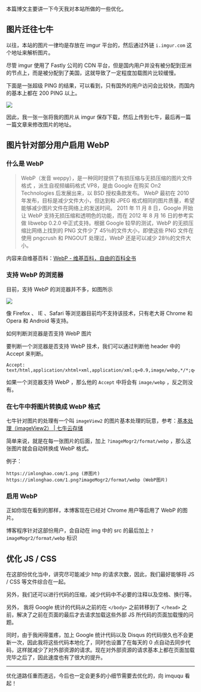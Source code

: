 <!--
2015.10.04 本站所做的一点优化
本篇博文主要讲一下今天我对本站所做的一些优化。
1497689626
-->

本篇博文主要讲一下今天我对本站所做的一些优化。

## 图片迁往七牛

以往，本站的图片一律均是存放在 imgur 平台的，然后通过外链 `i.imgur.com` 这个地址来解析图片。

尽管 imgur 使用了 Fastly 公司的 CDN 平台，但是国内用户并没有被分配到亚洲的节点上，而是被分配到了美国，这就导致了一定程度加载图片比较缓慢。

下面是一张超级 PING 的结果，可以看到，只有国外的用户访问会比较快，而国内的基本上都在 200 PING 以上。

![](https://vip1.loli.net/2019/12/26/gan5ohMkirDGT2y.jpg)

因此，我一张一张将我的图片从 imgur 保存下载，然后上传到七牛，最后再一篇一篇文章来修改图片的地址。

## 图片针对部分用户启用 WebP

### 什么是 WebP

> WebP（发音 weppy），是一种同时提供了有损压缩与无损压缩的图片文件格式 ，派生自视频编码格式 VP8，是由 Google 在购买 On2 Technologies 后发展出来，以 BSD 授权条款发布。 WebP 最初在 2010 年发布，目标是减少文件大小，但达到和 JPEG 格式相同的图片质量，希望能够减少图片文件在网络上的发送时间。 2011 年 11 月 8 日，Google 开始让 WebP 支持无损压缩和透明色的功能，而在 2012 年 8 月 16 日的参考实做 libwebp 0.2.0 中正式支持。根据 Google 较早的测试，WebP 的无损压缩比网络上找到的 PNG 文件少了 45％的文件大小，即使这些 PNG 文件在使用 pngcrush 和 PNGOUT 处理过，WebP 还是可以减少 28％的文件大小。

内容来自维基百科：[WebP - 维基百科，自由的百科全书](https://zh.wikipedia.org/wiki/WebP)

### 支持 WebP 的浏览器

目前，支持 WebP 的浏览器并不多，如图所示

![](https://vip1.loli.net/2019/12/26/MCRaocuASZdLi7O.jpg)

像 Firefox 、 IE 、Safari 等浏览器目前均不支持该技术，只有老大哥 Chrome 和 Opera 和 Android 等支持。

如何判断浏览器是否支持 WebP 图片

要判断一个浏览器是否支持 WebP 技术，我们可以通过判断他 header 中的 Accept 来判断。

```
Accept: text/html,application/xhtml+xml,application/xml;q=0.9,image/webp,*/*;q=0.8
```

如果一个浏览器支持 WebP ，那么他的 `Accept` 中将会有 `image/webp` ，反之则没有。

### 在七牛中将图片转换成 WebP 格式

七牛针对图片的处理有一个叫 `imageView2` 的图片基本处理的玩意，参考：[基本处理（imageView2） | 七牛云存储](http://developer.qiniu.com/docs/v6/api/reference/fop/image/imageview2.html)

简单来说，就是在每一张图片的后面，加上 `?imageMogr2/format/webp` ，那么这张图片就会自动转换成 WebP 格式。

例子：

```
https://imlonghao.com/1.png (原图片)
https://imlonghao.com/1.png?imageMogr2/format/webp (WebP图片)
```

### 启用 WebP

正如你现在看到的那样，本博客现在已经对 Chrome 用户等启用了 WebP 的图片。

博客程序针对这部份用户，会自动在 img 中的 src 的最后加上 `?imageMogr2/format/webp` 标识

## 优化 JS / CSS

在这部份优化当中，讲究尽可能减少 http 的请求次数，因此，我们最好能够将 JS / CSS 等文件综合在一起。

另外，我们还可以进行代码的压缩，减少代码中不必要的注释以及空格、换行等。

另外， 我将 Google 统计的代码从之前的在 `</body>` 之前转移到了 `</head>` 之前，解决了之前在页面的最后才去请求加载这些外部 JS 所代码的页面加载慢的问题。

同时，由于我闲得蛋疼，加上 Google 统计代码以及 Disqus 的代码很久也不会更新一次，因此我将这些代码本地化了，同时也设置了在每天的 0 点自动去同步代码，这样就减少了对外部资源的请求。现在对外部资源的请求基本上都在页面加载完毕之后了，因此速度也有了很大的提升。

---

优化道路任重而道远，今后也一定会更多的小细节需要去优化的，向 imququ 看起！
